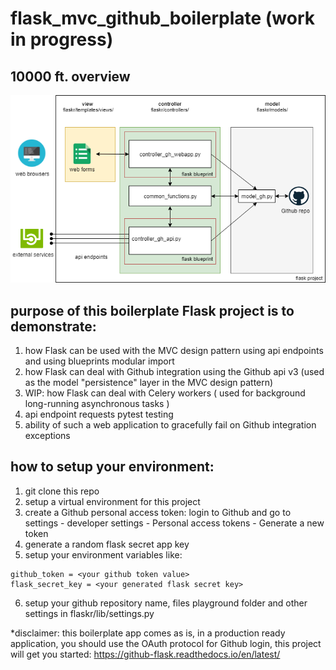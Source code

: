 # flask_mvc_github_boilerplate (work in progress)
## 10000 ft. overview
![alt text][diagram]

[diagram]: https://github.com/datahappy1/flask_mvc_github_boilerplate/blob/master/flaskr/docs/diagram.png "diagram"

## purpose of this boilerplate Flask project is to demonstrate:
1) how Flask can be used with the MVC design pattern using api endpoints and using blueprints modular import
2) how Flask can deal with Github integration using the Github api v3 (used as the model "persistence" layer
in the MVC design pattern)
3) WIP: how Flask can deal with Celery workers ( used for background long-running asynchronous tasks )
4) api endpoint requests pytest testing
5) ability of such a web application to gracefully fail on Github integration exceptions

## how to setup your environment:
1) git clone this repo
2) setup a virtual environment for this project
3) create a Github personal access token: login to Github and go to settings - developer settings - Personal access tokens - Generate a new token
4) generate a random flask secret app key
5) setup your environment variables like:

```
github_token = <your github token value>
flask_secret_key = <your generated flask secret key> 
```
6) setup your github repository name, files playground folder and other settings in flaskr/lib/settings.py

*disclaimer: this boilerplate app comes as is, in a production ready application, you
should use the OAuth protocol for Github login, this project will
get you started: https://github-flask.readthedocs.io/en/latest/